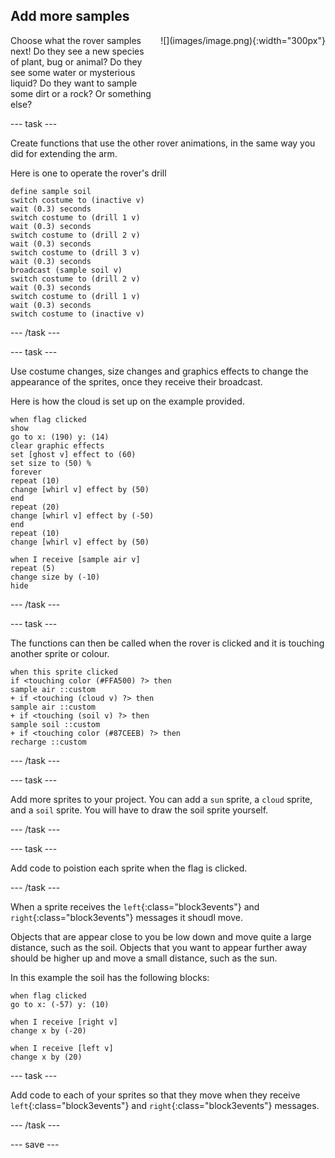 ## Add more samples

<div style="display: flex; flex-wrap: wrap">
<div style="flex-basis: 200px; flex-grow: 1; margin-right: 15px;">
Choose what the rover samples next! Do they see a new species of plant, bug or animal? Do they see some water or mysterious liquid? Do they want to sample some dirt or a rock? Or something else?
</div>
<div>
![](images/image.png){:width="300px"}
</div>
</div>

--- task ---

Create functions that use the other rover animations, in the same way you did for extending the arm.

Here is one to operate the rover's drill

```blocks3
define sample soil
switch costume to (inactive v)
wait (0.3) seconds
switch costume to (drill 1 v)
wait (0.3) seconds
switch costume to (drill 2 v)
wait (0.3) seconds
switch costume to (drill 3 v)
wait (0.3) seconds
broadcast (sample soil v)
switch costume to (drill 2 v)
wait (0.3) seconds
switch costume to (drill 1 v)
wait (0.3) seconds
switch costume to (inactive v)
```

--- /task ---

--- task ---

Use costume changes, size changes and graphics effects to change the appearance of the sprites, once they receive their broadcast.

Here is how the cloud is set up on the example provided.

```blocks3
when flag clicked
show
go to x: (190) y: (14)
clear graphic effects
set [ghost v] effect to (60)
set size to (50) %
forever
repeat (10)
change [whirl v] effect by (50)
end
repeat (20)
change [whirl v] effect by (-50)
end
repeat (10)
change [whirl v] effect by (50)

when I receive [sample air v]
repeat (5)
change size by (-10)
hide
```
--- /task ---

--- task ---

The functions can then be called when the rover is clicked and it is touching another sprite or colour.

```blocks3
when this sprite clicked
if <touching color (#FFA500) ?> then
sample air ::custom
+ if <touching (cloud v) ?> then
sample air ::custom
+ if <touching (soil v) ?> then
sample soil ::custom
+ if <touching color (#87CEEB) ?> then
recharge ::custom
```

--- /task ---


--- task ---

Add more sprites to your project. You can add a `sun` sprite, a `cloud` sprite, and a `soil` sprite. You will have to draw the soil sprite yourself.

--- /task ---

--- task ---

Add code to poistion each sprite when the flag is clicked.

--- /task ---

When a sprite receives the `left`{:class="block3events"} and `right`{:class="block3events"} messages it shoudl move.

Objects that are appear close to you be low down and move quite a large distance, such as the soil. Objects that you want to appear further away should be higher up and move a small distance, such as the sun.

In this example the soil has the following blocks:

```blocks3
when flag clicked
go to x: (-57) y: (10)

when I receive [right v]
change x by (-20)

when I receive [left v]
change x by (20)
```

--- task ---

Add code to each of your sprites so that they move when they receive `left`{:class="block3events"} and `right`{:class="block3events"} messages.

--- /task ---



--- save ---
